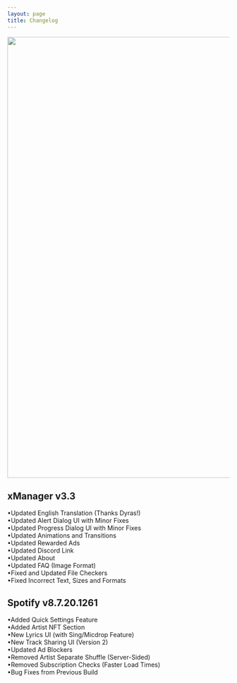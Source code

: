 ```yaml
---
layout: page
title: Changelog
---
```

<p align="center">
<img width="1000" src="https://i.ibb.co/qn01cnP/x-Manager-Banner-Animated.gif">
</p>

xManager v3.3
--------------------
•Updated English Translation (Thanks Dyras!)  
•Updated Alert Dialog UI with Minor Fixes  
•Updated Progress Dialog UI with Minor Fixes  
•Updated Animations and Transitions  
•Updated Rewarded Ads  
•Updated Discord Link  
•Updated About  
•Updated FAQ (Image Format)  
•Fixed and Updated File Checkers  
•Fixed Incorrect Text, Sizes and Formats  

Spotify v8.7.20.1261
--------------------
•Added Quick Settings Feature  
•Added Artist NFT Section  
•New Lyrics UI (with Sing/Micdrop Feature)  
•New Track Sharing UI (Version 2)  
•Updated Ad Blockers  
•Removed Artist Separate Shuffle (Server-Sided)  
•Removed Subscription Checks (Faster Load Times)  
•Bug Fixes from Previous Build  

